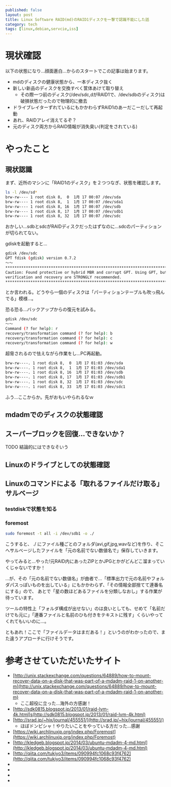 ```yaml
---
published: false
layout: post
title: Linux Software RAID(md)のRAID1ディスクを一撃で認識不能にした話
category: tech
tags: [linux,debian,servcie,iss]
---
```


# 現状確認

以下の状態になり…顔面蒼白…からのスタートでこの記事は始まります。

+ mdのディスクの健康状態から、一本ディスク抜く
+ 新しい新品のディスクを交換すべく筐体あけて取り替え
  + その際一つ前のディスク(/dev/sdc,dがRAID1で、/dev/sdbのディスク)は破損状態だったので物理的に撤去
+ ドライブレイターずれているにもかかわらずRAID1のあーだこーだして再起動
+ あれ、RAIDアレイ消えてるぞ？
+ 元のディスク両方からRAID情報が消失臭い(判定をされている)

# やったこと

## 現状認識

まず、近所のマシンに「RAID1のディスク」を２つつなぎ、状態を確認します。

```bash
ls -l /dev/sd*
brw-rw---- 1 root disk 8,  0  1月 17 00:07 /dev/sda
brw-rw---- 1 root disk 8,  1  1月 17 00:07 /dev/sda1
brw-rw---- 1 root disk 8, 16  1月 17 00:07 /dev/sdb
brw-rw---- 1 root disk 8, 17  1月 17 00:07 /dev/sdb1
brw-rw---- 1 root disk 8, 32  1月 17 00:07 /dev/sdc
```
おかしい…sdbとsdcがRAIDディスクだったはずなのに…sdcのパーティションが切られてない。

gdiskを起動すると…

```bash
gdisk /dev/sdc
GPT fdisk (gdisk) version 0.7.2
〜〜
****************************************************************************
Caution: Found protective or hybrid MBR and corrupt GPT. Using GPT, but disk
verification and recovery are STRONGLY recommended.
****************************************************************************
```
とか言われる。どうやら一個のディスクは「パーティションテーブルも吹っ飛んでる」模様…。

恐る恐る…バックアップからの復元を試みる。

```bash
gdisk /dev/sdc
〜〜
Command (? for help): r
recovery/transformation command (? for help): b
recovery/transformation command (? for help): c
recovery/transformation command (? for help): w
```

超脅されるので怯えながら作業をし…PC再起動。

```bash
brw-rw----. 1 root disk 8,  0  1月 17 01:03 /dev/sda
brw-rw----. 1 root disk 8,  1  1月 17 01:03 /dev/sda1
brw-rw----. 1 root disk 8, 16  1月 17 01:03 /dev/sdb
brw-rw----. 1 root disk 8, 17  1月 17 01:03 /dev/sdb1
brw-rw----. 1 root disk 8, 32  1月 17 01:03 /dev/sdc
brw-rw----. 1 root disk 8, 33  1月 17 01:03 /dev/sdc1
```

ふう…ここからか。先がおもいやられるなｗ

## mdadmでのディスクの状態確認

## スーパーブロックを回復…できないか？

TODO 結論的にはできなそいう

## Linuxのドライブとしての状態確認

## Linuxのコマンドによる「取れるファイルだけ取る」サルベージ

### testdiskで状態を知る

### foremost

```bash
sudo foremost -t all -i /dev/sdb1 -o ./
```

こうすると、 ./ にファイル種ごとのフォルダ(avi,gif,jpg,wavなど)を作り、そこへサルベージしたファイルを「元の名前でない数値名で」保存していきます。

やってみると…やった!元RAID内にあったZIPとかJPGとかがどんどこ溜まっていくじゃないですか！

…が、その「元の名前でない数値名」が曲者で…「標準出力で元の名前やフォルダパスっぽいものを出している」にもかかわらず、「その情報全部捨てて連番名にする」ので、
あとで「星の数ほどあるファイルを分類しなおし」する作業が待っています。

ツールの特性上「フォルダ構成が出せない」のは良いとしても、せめて「名前だけでも元に」「連番ファイルと名前のひも付きをテキストに残す」くらいやってくれてもいいのに…。

ともあれ！ここで「ファイルデータはまだある！」というのがわかったので、また違うアプローチに行けそうです。



# 参考させていただいたサイト

+ [http://unix.stackexchange.com/questions/64889/how-to-mount-recover-data-on-a-disk-that-was-part-of-a-mdadm-raid-1-on-another-m](http://unix.stackexchange.com/questions/64889/how-to-mount-recover-data-on-a-disk-that-was-part-of-a-mdadm-raid-1-on-another-m)
  + ここ超役に立った…海外の方感謝！
+ [http://sdk0815.blogspot.jp/2013/01/raid-lvm-4k.html]s(http://sdk0815.blogspot.jp/2013/01/raid-lvm-4k.html)
+ [http://srad.jp/~hix/journal/455551/](http://srad.jp/~hix/journal/455551/)
  + ほぼドンピシャ！やりたいことをやっている方だった…感謝
+ [https://wiki.archlinuxjp.org/index.php/Foremost](https://wiki.archlinuxjp.org/index.php/Foremost)
+ [http://kledgeb.blogspot.jp/2014/03/ubuntu-mdadm-4-md.html](http://kledgeb.blogspot.jp/2014/03/ubuntu-mdadm-4-md.html)
+ [http://qiita.com/tukiyo3/items/090994fc1068c93f4762](http://qiita.com/tukiyo3/items/090994fc1068c93f4762)
+ []()
+ []()
+ []()
+ []()
